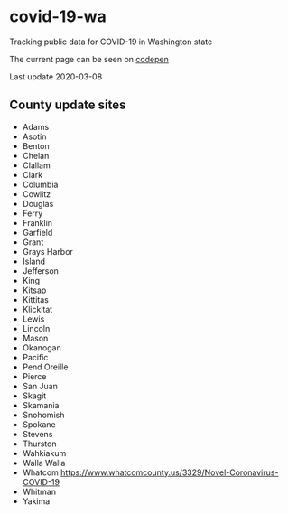 # covid-19-wa
Tracking public data for COVID-19 in Washington state

The current page can be seen on [codepen](https://codepen.io/jessachandler/pen/zYGEbRK)

Last update 2020-03-08

## County update sites
 - Adams
 - Asotin
 - Benton
 - Chelan
 - Clallam
 - Clark
 - Columbia
 - Cowlitz
 - Douglas
 - Ferry
 - Franklin
 - Garfield
 - Grant
 - Grays Harbor
 - Island
 - Jefferson
 - King
 - Kitsap
 - Kittitas
 - Klickitat
 - Lewis
 - Lincoln
 - Mason
 - Okanogan
 - Pacific
 - Pend Oreille
 - Pierce
 - San Juan
 - Skagit
 - Skamania
 - Snohomish
 - Spokane
 - Stevens
 - Thurston
 - Wahkiakum
 - Walla Walla
 - Whatcom https://www.whatcomcounty.us/3329/Novel-Coronavirus-COVID-19
 - Whitman
 - Yakima
 
